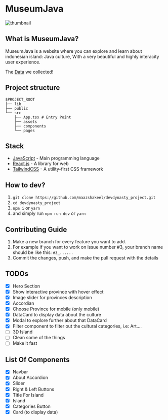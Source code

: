 #  MuseumJava
![thumbnail](https://github.com/maazshakeel/devdynasty_project/assets/62890173/c1bc1e05-015e-43e5-80a9-10882ee660a7)

## What is MuseumJava?
MuseumJava is a website where you can explore and learn about indonesian island: Java culture, With a very beautiful and highly interacity user experience.

The [Data](https://docs.google.com/document/d/142MBzkj1v46nXbYyxbtz8qq7ec5Uc2PS47JKt2nGR3Y/edit?usp=sharing) we collected!

## Project structure

```
$PROJECT_ROOT
├── lib
├── public
└── src
    ├── App.tsx # Entry Point
    ├── assets
    ├── components
    └── pages
```

## Stack

- [JavaScript](https://nodejs.org/) - Main programming language
- [React.js](https://react.dev/) - A library for web
- [TailwindCSS](https://nodemailer.com/) - A utility-first CSS framework

## How to dev?
1. `git clone https://github.com/maazshakeel/devdynasty_project.git`
2. `cd devdynasty_project`
3. `npm i` or `yarn`
4. and simply run `npm run dev` or `yarn`

## Contributing Guide
1. Make a new branch for every feature you want to add.
2. For example if you want to work on issue number #3, your branch name should be like this: `#3_......`
3. Commit the changes, push, and make the pull request with the details

## TODOs

- [X] Hero Section
- [X] Show interactive province with hover effect
- [X] Image slider for provinces description
- [X] Accordian
- [X] Choose Province for mobile (only mobile)
- [X] DataCard to display data about the culture
- [X] Modal to explore further about that DataCard
- [X] Filter component to filter out the cultural categories, i.e: Art....
- [ ] 3D Island
- [ ] Clean some of the things
- [ ] Make it fast

## List Of Components
- [X] Navbar
- [X] About Accordion 
- [X] Slider
- [X] Right & Left Buttons
- [X] Title For Island
- [X] Island
- [X] Categories Button
- [X] Card (to display data)

